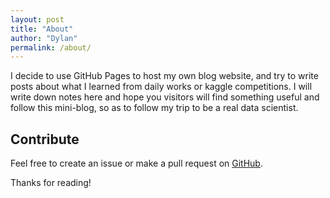 ```yaml
---
layout: post
title: "About"
author: "Dylan"
permalink: /about/
---
```


I decide to use GitHub Pages to host my own blog website, and try to write posts about what I learned from daily works or kaggle competitions. I will write down notes here and hope you visitors will find something useful and follow this mini-blog, so as to follow my trip to be a real data scientist. 

## Contribute
Feel free to create an issue or make a pull request on [GitHub](https://github.com/dylanchen0114).

Thanks for reading!
